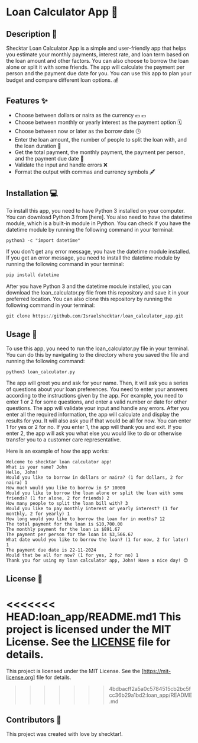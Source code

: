 # Loan Calculator App 🧮

## Description 📝

Shecktar Loan Calculator App is a simple and user-friendly app that helps you estimate your monthly payments, interest rate, and loan term based on the loan amount and other factors. You can also choose to borrow the loan alone or split it with some friends. The app will calculate the payment per person and the payment due date for you. You can use this app to plan your budget and compare different loan options. 💰

## Features ✨

- Choose between dollars or naira as the currency 💵 💷
- Choose between monthly or yearly interest as the payment option 🗓️
- Choose between now or later as the borrow date 🕒
- Enter the loan amount, the number of people to split the loan with, and the loan duration 🔢
- Get the total payment, the monthly payment, the payment per person, and the payment due date 💸
- Validate the input and handle errors ❌
- Format the output with commas and currency symbols 🖋️

## Installation 💻

To install this app, you need to have Python 3 installed on your computer. You can download Python 3 from [here]. You also need to have the datetime module, which is a built-in module in Python. You can check if you have the datetime module by running the following command in your terminal:

```python3
python3 -c "import datetime"
```

If you don't get any error message, you have the datetime module installed. If you get an error message, you need to install the datetime module by running the following command in your terminal:

```python
pip install datetime
```

After you have Python 3 and the datetime module installed, you can download the loan_calculator.py file from this repository and save it in your preferred location. You can also clone this repository by running the following command in your terminal:

```python
git clone https://github.com/Israelshecktar/loan_calculator_app.git
```

## Usage 🚀

To use this app, you need to run the loan_calculator.py file in your terminal. You can do this by navigating to the directory where you saved the file and running the following command:

```python3
python3 loan_calculator.py
```

The app will greet you and ask for your name. Then, it will ask you a series of questions about your loan preferences. You need to enter your answers according to the instructions given by the app. For example, you need to enter 1 or 2 for some questions, and enter a valid number or date for other questions. The app will validate your input and handle any errors. After you enter all the required information, the app will calculate and display the results for you. It will also ask you if that would be all for now. You can enter 1 for yes or 2 for no. If you enter 1, the app will thank you and exit. If you enter 2, the app will ask you what else you would like to do or otherwise transfer you to a customer care representative.

Here is an example of how the app works:

```
Welcome to shecktar loan calculator app!
What is your name? John
Hello, John!
Would you like to borrow in dollars or naira? (1 for dollars, 2 for naira) 1
How much would you like to borrow in $? 10000
Would you like to borrow the loan alone or split the loan with some friends? (1 for alone, 2 for friends) 2
How many people to split the loan bill with? 3
Would you like to pay monthly interest or yearly interest? (1 for monthly, 2 for yearly) 1
How long would you like to borrow the loan for in months? 12
The total payment for the loan is $10,700.00
The monthly payment for the loan is $891.67
The payment per person for the loan is $3,566.67
What date would you like to borrow the loan? (1 for now, 2 for later) 1
The payment due date is 22-11-2024
Would that be all for now? (1 for yes, 2 for no) 1
Thank you for using my loan calculator app, John! Have a nice day! 😊
```

## License 📄

<<<<<<< HEAD:loan_app/README.md1
This project is licensed under the MIT License. See the [LICENSE](https://mit-license.org) file for details.
=======
This project is licensed under the MIT License. See the [https://mit-license.org] file for details.
>>>>>>> 4bdbacff2a5a0c5784515cb2bc5fcc36b29a1bd2:loan_app/README.md

## Contributors 👥

This project was created with love by shecktar!.
